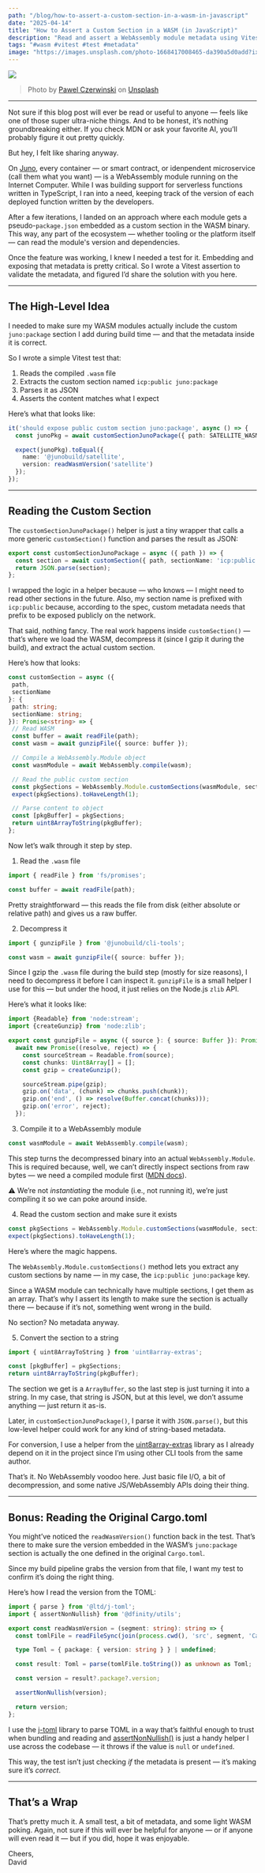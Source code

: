 ```yaml
---
path: "/blog/how-to-assert-a-custom-section-in-a-wasm-in-javascript"
date: "2025-04-14"
title: "How to Assert a Custom Section in a WASM (in JavaScript)"
description: "Read and assert a WebAssembly module metadata using Vitest, a quick recipe."
tags: "#wasm #vitest #test #metadata"
image: "https://images.unsplash.com/photo-1668417008465-da390a5d0add?ixlib=rb-4.0.3&q=85&fm=jpg&crop=entropy&cs=srgb&dl=pawel-czerwinski-HypiDneHQsQ-unsplash.jpg"
---
```


![](https://cdn-images-1.medium.com/max/1600/1*U-RfGMLu6r_dkcD1FveD_A.jpeg)

> Photo by [Pawel Czerwinski](https://unsplash.com/fr/@pawel_czerwinski?utm_content=creditCopyText&utm_medium=referral&utm_source=unsplash) on [Unsplash](https://unsplash.com/fr/photos/motif-darriere-plan-HypiDneHQsQ?utm_content=creditCopyText&utm_medium=referral&utm_source=unsplash)

---

Not sure if this blog post will ever be read or useful to anyone — feels like one of those super ultra-niche things. And to be honest, it’s nothing groundbreaking either. If you check MDN or ask your favorite AI, you’ll probably figure it out pretty quickly.

But hey, I felt like sharing anyway.

On [Juno](https://juno.build/), every container — or smart contract, or idenpendent microservice (call them what you want) — is a WebAssembly module running on the Internet Computer. While I was building support for serverless functions written in TypeScript, I ran into a need, keeping track of the version of each deployed function written by the developers.

After a few iterations, I landed on an approach where each module gets a pseudo-`package.json` embedded as a custom section in the WASM binary. This way, any part of the ecosystem — whether tooling or the platform itself — can read the module's version and dependencies.

Once the feature was working, I knew I needed a test for it. Embedding and exposing that metadata is pretty critical. So I wrote a Vitest assertion to validate the metadata, and figured I’d share the solution with you here.

---

## The High-Level Idea

I needed to make sure my WASM modules actually include the custom `juno:package` section I add during build time — and that the metadata inside it is correct.

So I wrote a simple Vitest test that:

1.  Reads the compiled `.wasm` file
2.  Extracts the custom section named `icp:public juno:package`
3.  Parses it as JSON
4.  Asserts the content matches what I expect

Here’s what that looks like:

```typescript
it('should expose public custom section juno:package', async () => {
  const junoPkg = await customSectionJunoPackage({ path: SATELLITE_WASM_PATH });

  expect(junoPkg).toEqual({
    name: '@junobuild/satellite',
    version: readWasmVersion('satellite')
  });
});
```

---

## Reading the Custom Section

The `customSectionJunoPackage()` helper is just a tiny wrapper that calls a more generic `customSection()` function and parses the result as JSON:

```typescript
export const customSectionJunoPackage = async ({ path }) => {
  const section = await customSection({ path, sectionName: 'icp:public juno:package' });
  return JSON.parse(section);
};
```

I wrapped the logic in a helper because — who knows — I might need to read other sections in the future. Also, my section name is prefixed with `icp:public` because, according to the spec, custom metadata needs that prefix to be exposed publicly on the network.

That said, nothing fancy. The real work happens inside `customSection()` — that’s where we load the WASM, decompress it (since I gzip it during the build), and extract the actual custom section.

Here’s how that looks:

```typescript
const customSection = async ({
 path,
 sectionName
}: {
 path: string;
 sectionName: string;
}): Promise<string> => {
 // Read WASM
 const buffer = await readFile(path);
 const wasm = await gunzipFile({ source: buffer });

 // Compile a WebAssembly.Module object
 const wasmModule = await WebAssembly.compile(wasm);

 // Read the public custom section
 const pkgSections = WebAssembly.Module.customSections(wasmModule, sectionName);
 expect(pkgSections).toHaveLength(1);

 // Parse content to object
 const [pkgBuffer] = pkgSections;
 return uint8ArrayToString(pkgBuffer);
};
```

Now let’s walk through it step by step.

1.  Read the `.wasm` file

```typescript
import { readFile } from 'fs/promises';

const buffer = await readFile(path);
```

Pretty straightforward — this reads the file from disk (either absolute or relative path) and gives us a raw buffer.

2. Decompress it

```typescript
import { gunzipFile } from '@junobuild/cli-tools';

const wasm = await gunzipFile({ source: buffer });
```

Since I gzip the `.wasm` file during the build step (mostly for size reasons), I need to decompress it before I can inspect it. `gunzipFile` is a small helper I use for this — but under the hood, it just relies on the Node.js `zlib` API.

Here’s what it looks like:

```typescript
import {Readable} from 'node:stream';
import {createGunzip} from 'node:zlib';

export const gunzipFile = async ({ source }: { source: Buffer }): Promise<Buffer> =>
  await new Promise((resolve, reject) => {
    const sourceStream = Readable.from(source);
    const chunks: Uint8Array[] = [];
    const gzip = createGunzip();

    sourceStream.pipe(gzip);
    gzip.on('data', (chunk) => chunks.push(chunk));
    gzip.on('end', () => resolve(Buffer.concat(chunks)));
    gzip.on('error', reject);
  });
```

3. Compile it to a WebAssembly module

```typescript
const wasmModule = await WebAssembly.compile(wasm);
```

This step turns the decompressed binary into an actual `WebAssembly.Module`. This is required because, well, we can’t directly inspect sections from raw bytes — we need a compiled module first ([MDN docs](https://developer.mozilla.org/en-US/docs/WebAssembly/Reference/JavaScript_interface/compile_static)).

⚠️ We’re not _instantiating_ the module (i.e., not running it), we’re just compiling it so we can poke around inside.

4. Read the custom section and make sure it exists

```typescript
const pkgSections = WebAssembly.Module.customSections(wasmModule, sectionName);
expect(pkgSections).toHaveLength(1);
```

Here’s where the magic happens.

The `WebAssembly.Module.customSections()` method lets you extract any custom sections by name — in my case, the `icp:public juno:package` key.

Since a WASM module can technically have multiple sections, I get them as an array. That’s why I assert its length to make sure the section is actually there — because if it’s not, something went wrong in the build.

No section? No metadata anyway.

5. Convert the section to a string

```typescript
import { uint8ArrayToString } from 'uint8array-extras';

const [pkgBuffer] = pkgSections;
return uint8ArrayToString(pkgBuffer);
```

The section we get is a `ArrayBuffer`, so the last step is just turning it into a string. In my case, that string is JSON, but at this level, we don’t assume anything — just return it as-is.

Later, in `customSectionJunoPackage()`, I parse it with `JSON.parse()`, but this low-level helper could work for any kind of string-based metadata.

For conversion, I use a helper from the [uint8array-extras](https://github.com/sindresorhus/uint8array-extras) library as I already depend on it in the project since I’m using other CLI tools from the same author.

That’s it. No WebAssembly voodoo here. Just basic file I/O, a bit of decompression, and some native JS/WebAssembly APIs doing their thing.

---

## Bonus: Reading the Original Cargo.toml

You might’ve noticed the `readWasmVersion()` function back in the test. That’s there to make sure the version embedded in the WASM’s `juno:package` section is actually the one defined in the original `Cargo.toml`.

Since my build pipeline grabs the version from that file, I want my test to confirm it’s doing the right thing.

Here’s how I read the version from the TOML:

```typescript
import { parse } from '@ltd/j-toml';
import { assertNonNullish} from '@dfinity/utils';

export const readWasmVersion = (segment: string): string => {
  const tomlFile = readFileSync(join(process.cwd(), 'src', segment, 'Cargo.toml'));

  type Toml = { package: { version: string } } | undefined;

  const result: Toml = parse(tomlFile.toString()) as unknown as Toml;

  const version = result?.package?.version;

  assertNonNullish(version);

  return version;
};
```

I use the [j-toml](https://github.com/LongTengDao/j-toml) library to parse TOML in a way that’s faithful enough to trust when bundling and reading and [assertNonNullish()](https://github.com/dfinity/ic-js/tree/main/packages/utils#gear-assertnonnullish) is just a handy helper I use across the codebase — it throws if the value is `null` or `undefined`.

This way, the test isn’t just checking _if_ the metadata is present — it’s making sure it’s _correct_.

---


## That’s a Wrap

That’s pretty much it. A small test, a bit of metadata, and some light WASM poking. Again, not sure if this will ever be helpful for anyone — or if anyone will even read it — but if you did, hope it was enjoyable.

Cheers,  
David